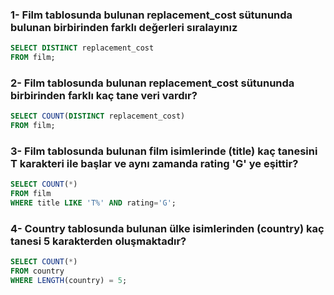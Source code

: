### 1- Film tablosunda bulunan replacement_cost sütununda bulunan birbirinden farklı değerleri sıralayınız

```sql
SELECT DISTINCT replacement_cost
FROM film;
```

### 2- Film tablosunda bulunan replacement_cost sütununda birbirinden farklı kaç tane veri vardır?

```sql
SELECT COUNT(DISTINCT replacement_cost)
FROM film;
```

### 3- Film tablosunda bulunan film isimlerinde (title) kaç tanesini T karakteri ile başlar ve aynı zamanda rating 'G' ye eşittir?

```sql
SELECT COUNT(*)
FROM film
WHERE title LIKE 'T%' AND rating='G';
```

### 4- Country tablosunda bulunan ülke isimlerinden (country) kaç tanesi 5 karakterden oluşmaktadır?

```sql
SELECT COUNT(*)
FROM country
WHERE LENGTH(country) = 5;
```
